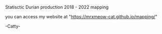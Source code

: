 Statisctic Durian production 2018 - 2022 mapping

you can access my website at "https://mrxmeow-cat.github.io/mapping/"

-Catty-
